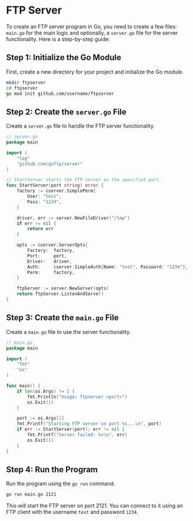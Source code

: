 # FTP Server

To create an FTP server program in Go, you need to create a few files: `main.go` for the main logic and optionally, a `server.go` file for the server functionality. Here is a step-by-step guide:

## Step 1: Initialize the Go Module

First, create a new directory for your project and initialize the Go module.

```sh
mkdir ftpserver
cd ftpserver
go mod init github.com/username/ftpserver
```

## Step 2: Create the `server.go` File

Create a `server.go` file to handle the FTP server functionality.

```go
// server.go
package main

import (
    "log"
    "github.com/goftp/server"
)

// StartServer starts the FTP server on the specified port.
func StartServer(port string) error {
    factory := &server.SimplePerm{
        User: "test",
        Pass: "1234",
    }

    driver, err := server.NewFileDriver("/tmp")
    if err != nil {
        return err
    }

    opts := &server.ServerOpts{
        Factory:  factory,
        Port:     port,
        Driver:   driver,
        Auth:     &server.SimpleAuth{Name: "test", Password: "1234"},
        Perm:     factory,
    }

    ftpServer := server.NewServer(opts)
    return ftpServer.ListenAndServe()
}
```

## Step 3: Create the `main.go` File

Create a `main.go` file to use the server functionality.

```go
// main.go
package main

import (
    "fmt"
    "os"
)

func main() {
    if len(os.Args) != 2 {
        fmt.Println("Usage: ftpserver <port>")
        os.Exit(1)
    }

    port := os.Args[1]
    fmt.Printf("Starting FTP server on port %s...\n", port)
    if err := StartServer(port); err != nil {
        fmt.Printf("Server failed: %v\n", err)
        os.Exit(1)
    }
}
```

## Step 4: Run the Program

Run the program using the `go run` command.

```sh
go run main.go 2121
```

This will start the FTP server on port 2121. You can connect to it using an FTP client with the username `test` and password `1234`.